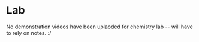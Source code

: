 # Lab

No demonstration videos have been uplaoded for chemistry lab -- will have to rely on notes.  :/ 